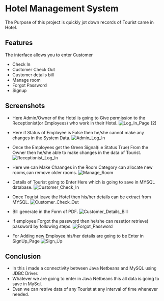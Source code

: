 
# Hotel Management System

The Purpose of this project is quickly jot down records of Tourist came in Hotel.


## Features
The interface allows you to enter Customer 

* Check In
* Customer Check Out 
* Customer details bill
* Manage room
* Forgot Password
* Signup
## Screenshots

* Here Admin/Owner of the Hotel is going to Give permission to the Receptionist(or Employees) who work in their Hotel.
![Log_In_Page (2)](https://user-images.githubusercontent.com/112017748/190705823-f53969f6-f243-4565-9a54-625a6346ba14.png)

* Here if Status of Employee is False then he/she cannot make any changes in the System Data.
![Admin_Log_In](https://user-images.githubusercontent.com/112017748/190707988-5e7337f0-7fed-4f0d-8dca-5ebafe3c7876.png)

* Once the Employees get the Green Signal(i.e Status True) From the Owner then he/she able to make changes in the data of Tourist.
![Receptionist_Log_In](https://user-images.githubusercontent.com/112017748/190708427-f5dc11f5-73ae-4f9f-8381-46522701af3f.png)

* Here we can Make Chaanges in the Room Category can allocate new rooms,can remove older rooms.
![Manage_Room](https://user-images.githubusercontent.com/112017748/190709735-1adc0017-d2a4-4006-9e66-1a867614e7ab.png)

* Details of Tourist going to Enter Here which is going to save in MYSQL database.
![Customer_Check_In](https://user-images.githubusercontent.com/112017748/190709892-ca45440b-c300-4c1c-92aa-d681918a32a0.png)

* Once Tourist leave the Hotel then his/her details can be extract from MYSQL.
![Customer_Check_Out](https://user-images.githubusercontent.com/112017748/190708532-da0cddcb-cf58-40fa-b1f7-d3d3091261d5.png)

* Bill generate in the Form of PDF.
![Customer_Details_Bill](https://user-images.githubusercontent.com/112017748/190708564-88236990-7c16-4481-883c-051aec4ae974.png)

* If employee Forgot the password then he/she can reset(or retrieve) password by following steps.
![Forgot_Password](https://user-images.githubusercontent.com/112017748/190708834-3536f823-4b1d-4b77-9998-a6ea9ea80fe2.png)

* For Adding new Employee his/her details are going to be Enter in SignUp_Page
![Sign_Up](https://user-images.githubusercontent.com/112017748/190708627-d617e691-03d3-4543-be46-1fc6918d25fb.png)


## Conclusion

* In this i made a connectivity between Java Netbeans and MySQL using JDBC Driver.
* Whatever we are going to enter in Java Netbeans this all data is going to save in MySql.
* Even we can retrive data of any Tourist at any interval of time whenever needed.
